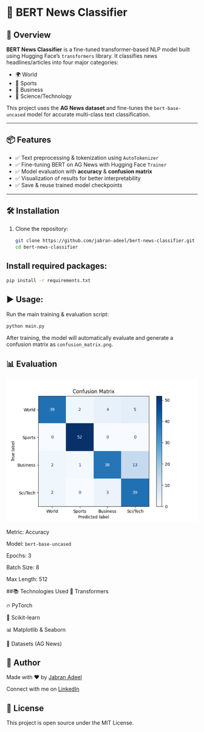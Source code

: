 # 📰 BERT News Classifier

## 🚀 Overview

**BERT News Classifier** is a fine-tuned transformer-based NLP model built using Hugging Face’s `transformers` library. It classifies news headlines/articles into four major categories:

- 🌍 World  
- 🏈 Sports  
- 💼 Business  
- 🧪 Science/Technology  

This project uses the **AG News dataset** and fine-tunes the `bert-base-uncased` model for accurate multi-class text classification.

---

## 📦 Features

- ✅ Text preprocessing & tokenization using `AutoTokenizer`
- ✅ Fine-tuning BERT on AG News with Hugging Face `Trainer`
- ✅ Model evaluation with **accuracy** & **confusion matrix**
- ✅ Visualization of results for better interpretability
- ✅ Save & reuse trained model checkpoints

---

## 🛠️ Installation

1. Clone the repository:
   ```bash
   git clone https://github.com/jabran-adeel/bert-news-classifier.git
   cd bert-news-classifier
   
## Install required packages:
```bash
pip install -r requirements.txt
```
## ▶️ Usage:
Run the main training & evaluation script:
```bash
python main.py
```
After training, the model will automatically evaluate and generate a confusion matrix as `confusion_matrix.png`.

## 📊 Evaluation
<p align="center"> <img src="confusion_matrix.png" alt="Confusion Matrix" width="600"/> </p>
Metric: Accuracy

Model: `bert-base-uncased`

Epochs: 3

Batch Size: 8

Max Length: 512

##📚 Technologies Used
🤗 Transformers

🔥 PyTorch

🧠 Scikit-learn

📊 Matplotlib & Seaborn

📑 Datasets (AG News)

## 🙌 Author
Made with ❤️ by [Jabran Adeel](https://github.com/jabran-adeel)

Connect with me on [LinkedIn](https://www.linkedin.com/in/jabran-adeel/)

## 📁 License
This project is open source under the MIT License.
